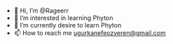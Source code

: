 - 👋 Hi, I’m @Rageerr
- 👀 I’m interested in learning Phyton
- 🌱 I’m currently desire to learn Phyton
- 📫 How to reach me ugurkanefeozveren@gmail.com

<!---
Rageerr/Rageerr is a ✨ special ✨ repository because its `README.md` (this file) appears on your GitHub profile.
You can click the Preview link to take a look at your changes.
--->
